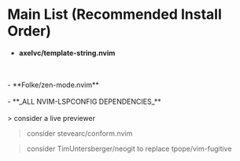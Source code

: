 # Main List (Recommended Install Order)

- **axelvc/template-string.nvim**
<br>
<br>
- **Folke/zen-mode.nvim**
<br>
<br>
- **_ALL NVIM-LSPCONFIG DEPENDENCIES_**
<br>
<br>
> consider a live previewer

> consider stevearc/conform.nvim

> consider TimUntersberger/neogit to replace tpope/vim-fugitive
